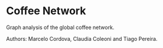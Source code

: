 # Coffee Network

Graph analysis of the global coffee network.

Authors: Marcelo Cordova, Claudia Coleoni and Tiago Pereira.